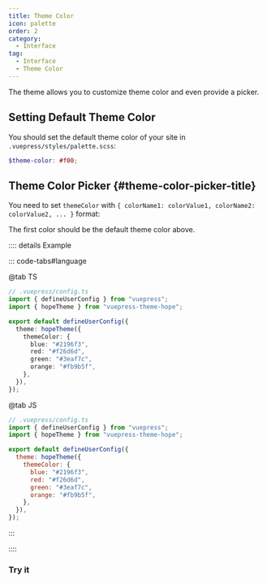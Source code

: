 ```yaml
---
title: Theme Color
icon: palette
order: 2
category:
  - Interface
tag:
  - Interface
  - Theme Color
---
```


The theme allows you to customize theme color and even provide a picker.

<!-- more -->

## Setting Default Theme Color

You should set the default theme color of your site in `.vuepress/styles/palette.scss`:

```scss
$theme-color: #f00;
```

## Theme Color Picker {#theme-color-picker-title}

You need to set `themeColor` with `{ colorName1: colorValue1, colorName2: colorValue2, ... }` format:

The first color should be the default theme color above.

:::: details Example

::: code-tabs#language

@tab TS

```ts {7-12}
// .vuepress/config.ts
import { defineUserConfig } from "vuepress";
import { hopeTheme } from "vuepress-theme-hope";

export default defineUserConfig({
  theme: hopeTheme({
    themeColor: {
      blue: "#2196f3",
      red: "#f26d6d",
      green: "#3eaf7c",
      orange: "#fb9b5f",
    },
  }),
});
```

@tab JS

```js {7-12}
// .vuepress/config.ts
import { defineUserConfig } from "vuepress";
import { hopeTheme } from "vuepress-theme-hope";

export default defineUserConfig({
  theme: hopeTheme({
    themeColor: {
      blue: "#2196f3",
      red: "#f26d6d",
      green: "#3eaf7c",
      orange: "#fb9b5f",
    },
  }),
});
```

:::

::::

### Try it

<ThemeColorPicker :themeColor="themeColor" />

<script setup lang="ts">
import { computed } from "vue";
import { useThemeData } from "@theme-hope/composables/index.js";
import ThemeColorPicker from "@theme-hope/modules/outlook/components/ThemeColorPicker.js";

const themeData = useThemeData();

const themeColor = computed(() => {
  const { themeColor } = themeData.value;

  return themeColor === false ? null : themeColor;
});
</script>
